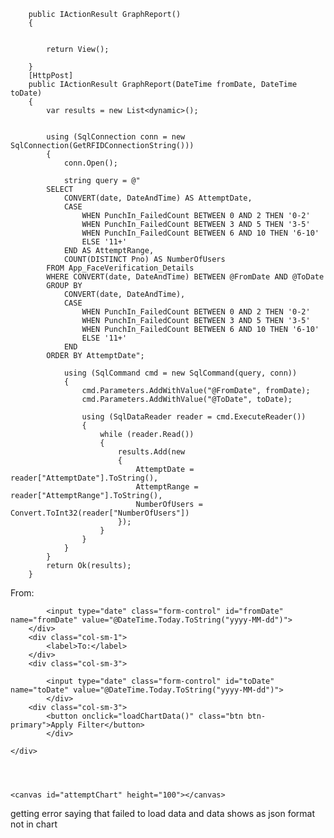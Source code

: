         public IActionResult GraphReport()
        {
           

            return View();

        }
        [HttpPost]
        public IActionResult GraphReport(DateTime fromDate, DateTime toDate)
        {
            var results = new List<dynamic>();


            using (SqlConnection conn = new SqlConnection(GetRFIDConnectionString()))
            {
                conn.Open();

                string query = @"
            SELECT 
                CONVERT(date, DateAndTime) AS AttemptDate,
                CASE 
                    WHEN PunchIn_FailedCount BETWEEN 0 AND 2 THEN '0-2'
                    WHEN PunchIn_FailedCount BETWEEN 3 AND 5 THEN '3-5'
                    WHEN PunchIn_FailedCount BETWEEN 6 AND 10 THEN '6-10'
                    ELSE '11+'
                END AS AttemptRange,
                COUNT(DISTINCT Pno) AS NumberOfUsers
            FROM App_FaceVerification_Details
            WHERE CONVERT(date, DateAndTime) BETWEEN @FromDate AND @ToDate
            GROUP BY 
                CONVERT(date, DateAndTime),
                CASE 
                    WHEN PunchIn_FailedCount BETWEEN 0 AND 2 THEN '0-2'
                    WHEN PunchIn_FailedCount BETWEEN 3 AND 5 THEN '3-5'
                    WHEN PunchIn_FailedCount BETWEEN 6 AND 10 THEN '6-10'
                    ELSE '11+'
                END
            ORDER BY AttemptDate";

                using (SqlCommand cmd = new SqlCommand(query, conn))
                {
                    cmd.Parameters.AddWithValue("@FromDate", fromDate);
                    cmd.Parameters.AddWithValue("@ToDate", toDate);

                    using (SqlDataReader reader = cmd.ExecuteReader())
                    {
                        while (reader.Read())
                        {
                            results.Add(new
                            {
                                AttemptDate = reader["AttemptDate"].ToString(),
                                AttemptRange = reader["AttemptRange"].ToString(),
                                NumberOfUsers = Convert.ToInt32(reader["NumberOfUsers"])
                            });
                        }
                    }
                }
            }
            return Ok(results);
        }

<form asp-action="GraphReport" asp-controller="Report">
    <div class="form-inline row mt-3">
        <div class="col-sm-1">
            <label>From:</label>
            </div>
        <div class="col-sm-3">
           
            <input type="date" class="form-control" id="fromDate" name="fromDate" value="@DateTime.Today.ToString("yyyy-MM-dd")">
        </div>
        <div class="col-sm-1">
            <label>To:</label>
        </div>
        <div class="col-sm-3">
            
            <input type="date" class="form-control" id="toDate" name="toDate" value="@DateTime.Today.ToString("yyyy-MM-dd")">
            </div>
        <div class="col-sm-3">
            <button onclick="loadChartData()" class="btn btn-primary">Apply Filter</button>
            </div>
        
    </div>
   
   
   

    <canvas id="attemptChart" height="100"></canvas>

</form>

<script src="https://cdn.jsdelivr.net/npm/chart.js"></script>
<script>
    let chartInstance;

    function loadChartData() {
        const fromDate = document.getElementById("fromDate").value;
        const toDate = document.getElementById("toDate").value;

        if (!fromDate || !toDate) {
            alert("Please select both From and To dates.");
            return;
        }

        fetch(`/Report/GraphReport?fromDate=${fromDate}&toDate=${toDate}`)
            .then(res => res.json())
            .then(data => {
                if (!data || data.length === 0) {
                    alert("No data available for the selected date range.");
                    return;
                }

                const labels = [...new Set(data.map(d => d.attemptDate))];
                const ranges = ['0-2', '3-5', '6-10', '11+'];
                const colors = {
                    '0-2': 'blue',
                    '3-5': 'orange',
                    '6-10': 'green',
                    '11+': 'red'
                };

                const datasets = ranges.map(range => ({
                    label: range,
                    borderColor: colors[range],
                    backgroundColor: colors[range],
                    tension: 0.3,
                    fill: false,
                    data: labels.map(date => {
                        const match = data.find(d => d.attemptDate === date && d.attemptRange === range);
                        return match ? match.numberOfUsers : 0;
                    })
                }));

                if (chartInstance) chartInstance.destroy();

                chartInstance = new Chart(document.getElementById('attemptChart'), {
                    type: 'line',
                    data: {
                        labels: labels,
                        datasets: datasets
                    },
                    options: {
                        responsive: true,
                        plugins: {
                            title: {
                                display: true,
                                text: 'Punch-In Attempt Distribution by Date'
                            },
                            legend: {
                                position: 'top'
                            }
                        },
                        scales: {
                            y: {
                                beginAtZero: true,
                                title: {
                                    display: true,
                                    text: 'Number of Users'
                                }
                            },
                            x: {
                                title: {
                                    display: true,
                                    text: 'Date'
                                }
                            }
                        }
                    }
                });
            })
            .catch(error => {
                console.error("Error fetching data:", error);
                alert("Failed to load data.");
            });
    }
</script>


getting error saying that failed to load data and data shows as json format not in chart
